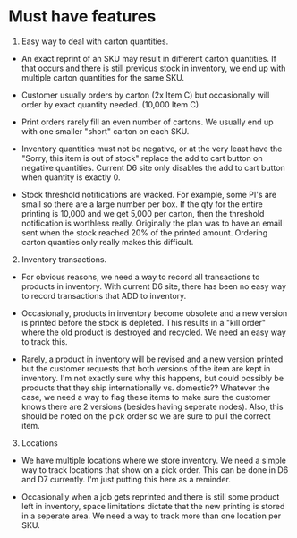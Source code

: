 
# Must have features

1. Easy way to deal with carton quantities.

  - An exact reprint of an SKU may result in different carton quantities. If that occurs and there is still previous stock in inventory, we end up with multiple carton quantities for the same SKU.
  
  - Customer usually orders by carton (2x Item C) but occasionally will order by exact quantity needed. (10,000 Item C)
  
  - Print orders rarely fill an even number of cartons.  We usually end up with one smaller "short" carton on each SKU.
  
  - Inventory quantities must not be negative, or at the very least have the "Sorry, this item is out of stock" replace the add to cart button on negative quantities.  Current D6 site only disables the add to cart button when quantity is exactly 0.

  - Stock threshold notifications are wacked. For example, some PI's are small so there are a large number per box. If the qty for the entire printing is 10,000 and we get 5,000 per carton, then the threshold notification is worthless really. Originally the plan was to have an email sent when the stock reached 20% of the printed amount. Ordering carton quanties only really makes this difficult.

2. Inventory transactions.

  - For obvious reasons, we need a way to record all transactions to products in inventory.  With current D6 site, there has been no easy way to record transactions that ADD to inventory.  
  
  - Occasionally, products in inventory become obsolete and a new version is printed before the stock is depleted. This results in a "kill order" where the old product is destroyed and recycled. We need an easy way to track this.
  
  - Rarely, a product in inventory will be revised and a new version printed but the customer requests that both versions of the item are kept in inventory.  I'm not exactly sure why this happens, but could possibly be products that they ship internationally vs. domestic??  Whatever the case, we need a way to flag these items to make sure the customer knows there are 2 versions (besides having seperate nodes).  Also, this should be noted on the pick order so we are sure to pull the correct item.

3. Locations

  - We have multiple locations where we store inventory.  We need a simple way to track locations that show on a pick order.  This can be done in D6 and D7 currently.  I'm just putting this here as a reminder.
  
  - Occasionally when a job gets reprinted and there is still some product left in inventory, space limitations dictate that the new printing is stored in a seperate area.  We need a way to track more than one location per SKU.
  
  
